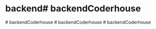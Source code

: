 # backend#   b a c k e n d C o d e r h o u s e  
 #   b a c k e n d C o d e r h o u s e  
 #   b a c k e n d C o d e r h o u s e  
 #   b a c k e n d C o d e r h o u s e  
 